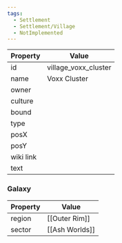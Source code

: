 ```yaml
---
tags:
  - Settlement
  - Settlement/Village
  - NotImplemented
---
```


| Property  | Value                |
| --------- | -------------------- |
| id        | village_voxx_cluster |
| name      | Voxx Cluster         |
| owner     |                      |
| culture   |                      |
| bound     |                      |
| type      |                      |
| posX      |                      |
| posY      |                      |
| wiki link |                      |
| text      |                      |

### Galaxy
| Property | Value          |
| -------- | -------------- |
| region   | [[Outer Rim]]  |
| sector   | [[Ash Worlds]] |
